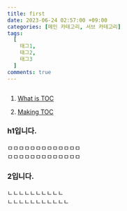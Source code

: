 ```yaml
---
title: first
date: 2023-06-24 02:57:00 +09:00
categories: [메인 카테고리, 서브 카테고리]
tags:
  [
    태그1,
    태그2,
    태그3
  ]
comments: true
---
```


```

```

1. [What is TOC](#h1입니다.)

2. [Making TOC](#2입니다.)

### h1입니다.
ㅁㅁㅁㅁㅁㅁㅁㅁㅁㅁㅁㅁㅁ  
ㅁㅁㅁㅁㅁㅁㅁㅁㅁㅁㅁㅁㅁ
### 2입니다.
ㄴㄴㄴㄴㄴㄴㄴㄴㄴㄴ  
ㄴㄴㄴㄴㄴㄴㄴㄴㄴㄴㄴ  
